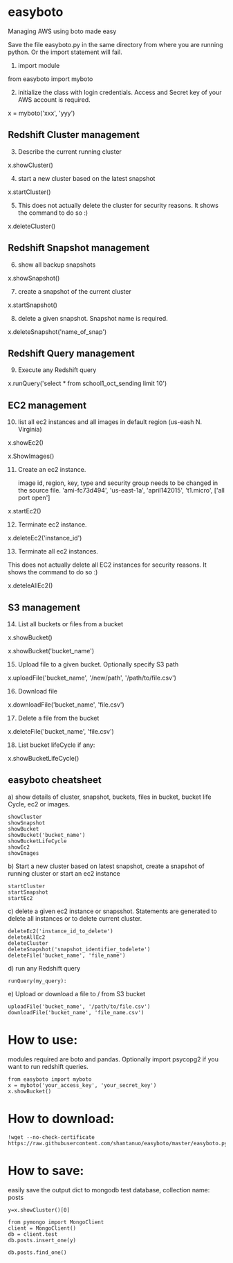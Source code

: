 # easyboto
Managing AWS using boto made easy

Save the file easyboto.py in the same directory from where you are running python. Or the import statement will fail.

1) import module

from easyboto import myboto

2) initialize the class with login credentials. Access and Secret key of your AWS account is required.

x = myboto('xxx', 'yyy')

## Redshift Cluster management ##

3) Describe the current running cluster

x.showCluster()

4) start a new cluster based on the latest snapshot

x.startCluster()

5) This does not actually delete the cluster for security reasons. It shows the command to do so :)

x.deleteCluster()

## Redshift Snapshot management ##

6) show all backup snapshots

x.showSnapshot()

7) create a snapshot of the current cluster

x.startSnapshot()

8) delete a given snapshot. Snapshot name is required.

x.deleteSnapshot('name_of_snap')

## Redshift Query management ##

9) Execute any Redshift query

x.runQuery('select * from school1_oct_sending limit 10')

## EC2 management ##

10) list all ec2 instances and all images in default region (us-eash N. Virginia)

x.showEc2()

x.ShowImages()

11) Create an ec2 instance.
    
    image id, region, key, type and security group needs to be changed in the source file.
    'ami-fc73d494', 'us-east-1a', 'april142015', 't1.micro', ['all port open']

x.startEc2()

12) Terminate ec2 instance.

x.deleteEc2('instance_id')

13) Terminate all ec2 instances.

This does not actually delete all EC2 instances for security reasons. It shows the command to do so :)

x.deteleAllEc2()


## S3 management ##

14) List all buckets or files from a bucket 

x.showBucket()

x.showBucket('bucket_name')

15) Upload file to a given bucket. Optionally specify S3 path

x.uploadFile('bucket_name', '/new/path', '/path/to/file.csv')

16) Download file 

x.downloadFile('bucket_name', 'file.csv')

17) Delete a file from the bucket

x.deleteFile('bucket_name', 'file.csv')

18) List bucket lifeCycle if any:

x.showBucketLifeCycle()


## easyboto cheatsheet

a) show details of cluster, snapshot, buckets, files in bucket, bucket life Cycle, ec2 or images.

    showCluster
    showSnapshot
    showBucket
    showBucket('bucket_name')
    showBucketLifeCycle
    showEc2
    showImages

b) Start a new cluster based on latest snapshot, create a snapshot of running cluster or start an ec2 instance

    startCluster
    startSnapshot
    startEc2

c) delete a given ec2 instance or snapsshot. Statements are generated to delete all instances or to delete current cluster.

    deleteEc2('instance_id_to_delete')
    deleteAllEc2
    deleteCluster
    deleteSnapshot('snapshot_identifier_todelete')
    deleteFile('bucket_name', 'file_name')

d) run any Redshift query

    runQuery(my_query):

e) Upload or download a file to / from S3 bucket

    uploadFile('bucket_name', '/path/to/file.csv')
    downloadFile('bucket_name', 'file_name.csv')
    

# How to use:

modules required are boto and pandas. Optionally import psycopg2 if you want to run redshift queries.

    from easyboto import myboto
    x = myboto('your_access_key', 'your_secret_key')
    x.showBucket()

# How to download:

    !wget --no-check-certificate https://raw.githubusercontent.com/shantanuo/easyboto/master/easyboto.py

# How to save:

easily save the output dict to mongodb test database, collection name: posts

    y=x.showCluster()[0]

    from pymongo import MongoClient
    client = MongoClient()
    db = client.test
    db.posts.insert_one(y)

    db.posts.find_one()

